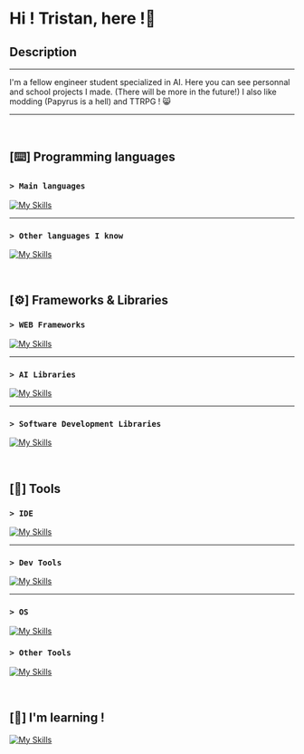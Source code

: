 # Hi ! Tristan, here !👋

## Description
---

I'm a fellow engineer student specialized in AI. Here you can see personnal and school projects I made. (There will be more in the future!)
I also like modding (Papyrus is a hell) and TTRPG ! 😸

---

<br/>

## [⌨️] Programming languages 

### ```> Main languages```
[![My Skills](https://skillicons.dev/icons?i=py,html,css,js,php,c,r,mysql,md&perline=10)](https://skillicons.dev)

---

### ```> Other languages I know```
[![My Skills](https://skillicons.dev/icons?i=cpp,java,bash,matlab,regex)](https://skillicons.dev)

<br/>

## [⚙️] Frameworks & Libraries

### ```> WEB Frameworks```
[![My Skills](https://skillicons.dev/icons?i=symfony,react,flask,vite,bootstrap,jquery)](https://skillicons.dev)

---

### ```> AI Libraries```
[![My Skills](https://skillicons.dev/icons?i=opencv,pytorch,sklearn,tensorflow)](https://skillicons.dev)

---

### ```> Software Development Libraries```
[![My Skills](https://skillicons.dev/icons?i=qt)](https://skillicons.dev)

<br/>

## [🔧] Tools

### ```> IDE```
[![My Skills](https://skillicons.dev/icons?i=idea,pycharm,vim,vscodium)](https://skillicons.dev)

---

### ```> Dev Tools```
[![My Skills](https://skillicons.dev/icons?i=git,gitlab,docker)](https://skillicons.dev)

---

### ```> OS```
[![My Skills](https://skillicons.dev/icons?i=kali,ubuntu,windows,debian)](https://skillicons.dev)

### ```> Other Tools```
[![My Skills](https://skillicons.dev/icons?i=obsidian,figma)](https://skillicons.dev)

<br/>

## [📖] I'm learning !
[![My Skills](https://skillicons.dev/icons?i=godot,blender)](https://skillicons.dev)
